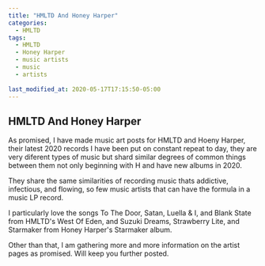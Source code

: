 ```yaml
---
title: "HMLTD And Honey Harper"
categories:
  - HMLTD
tags:
  - HMLTD
  - Honey Harper
  - music artists
  - music
  - artists
  
last_modified_at: 2020-05-17T17:15:50-05:00
---
```


## HMLTD And Honey Harper

As promised, I have made music art posts for HMLTD and Hoeny Harper, their latest 2020 records I have been put on constant repeat to day, they are very diferent types of music but shard similar degrees of common things between them not only beginning with H and have new albums in 2020.

They share the same similarities of recording music thats addictive, infectious, and flowing, so few music artists that can have the formula in a music LP record. 

I particularly love the songs To The Door, Satan, Luella & I, and Blank State from HMLTD's West Of Eden, and Suzuki Dreams, Strawberry Lite, and Starmaker from Honey Harper's Starmaker album. 

Other than that, I am gathering more and more information on the artist pages as promised. Will keep you further posted.
